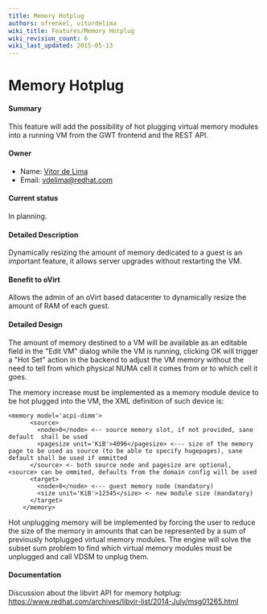 ```yaml
---
title: Memory Hotplug
authors: ofrenkel, vitordelima
wiki_title: Features/Memory Hotplug
wiki_revision_count: 6
wiki_last_updated: 2015-05-13
---
```


# Memory Hotplug

#### Summary

This feature will add the possibility of hot plugging virtual memory modules into a running VM from the GWT frontend and the REST API.

#### Owner

*   Name: [ Vitor de Lima](User:Vitordelima)
*   Email: vdelima@redhat.com

#### Current status

In planning.

#### Detailed Description

Dynamically resizing the amount of memory dedicated to a guest is an important feature, it allows server upgrades without restarting the VM.

#### Benefit to oVirt

Allows the admin of an oVirt based datacenter to dynamically resize the amount of RAM of each guest.

#### Detailed Design

The amount of memory destined to a VM will be available as an editable field in the "Edit VM" dialog while the VM is running, clicking OK will trigger a "Hot Set" action in the backend to adjust the VM memory without the need to tell from which physical NUMA cell it comes from or to which cell it goes.

The memory increase must be implemented as a memory module device to be hot plugged into the VM, the XML definition of such device is:

    <memory model='acpi-dimm'>
          <source>
            <node>0</node> <-- source memory slot, if not provided, sane default  shall be used
            <pagesize unit='KiB'>4096</pagesize> <--- size of the memory page to be used as source (to be able to specify hugepages), sane default shall be used if ommitted
          </source> <- both source node and pagesize are optional, <source> can be ommited, defaults from the domain config will be used
          <target>
            <node>0</node> <--- guest memory node (mandatory)
            <size unit='KiB'>12345</size> <- new module size (mandatory)
          </target>
        </memory>

Hot unplugging memory will be implemented by forcing the user to reduce the size of the memory in amounts that can be represented by a sum of previously hotplugged virtual memory modules. The engine will solve the subset sum problem to find which virtual memory modules must be unplugged and call VDSM to unplug them.

#### Documentation

Discussion about the libvirt API for memory hotplug: <https://www.redhat.com/archives/libvir-list/2014-July/msg01265.html>
